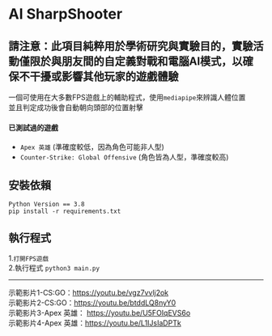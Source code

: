 # AI SharpShooter
## 請注意：此項目純粹用於學術研究與實驗目的，實驗活動僅限於與朋友間的自定義對戰和電腦AI模式，以確保不干擾或影響其他玩家的遊戲體驗

一個可使用在大多數FPS遊戲上的輔助程式，使用`mediapipe`來辨識人體位置  
並且判定成功後會自動朝向頭部的位置射擊

#### 已測試過的遊戲
- `Apex 英雄` (準確度較低，因為角色可能非人型)
- `Counter-Strike: Global Offensive` (角色皆為人型，準確度較高)

## 安裝依賴
```
Python Version == 3.8
pip install -r requirements.txt
```

## 執行程式

1.`打開FPS遊戲`  
2.執行程式 `python3 main.py`

---  
示範影片1-CS:GO：https://youtu.be/vgz7vvlj2ok  
示範影片2-CS:GO：https://youtu.be/btddLQ8nyY0   
示範影片3-Apex 英雄： https://youtu.be/U5FOIqEVS6o  
示範影片4-Apex 英雄：https://youtu.be/L1IJsIaDPTk
